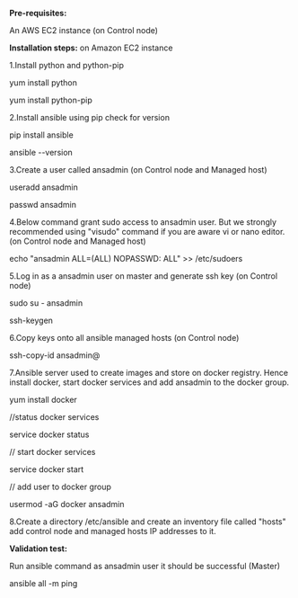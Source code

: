**Pre-requisites:**

An AWS EC2 instance (on Control node)

**Installation steps:** on Amazon EC2 instance

1.Install python and python-pip

yum install python

yum install python-pip

2.Install ansible using pip check for version

pip install ansible

ansible --version

3.Create a user called ansadmin (on Control node and Managed host)

useradd ansadmin

passwd ansadmin

4.Below command grant sudo access to ansadmin user. But we strongly recommended using "visudo" command if you are aware vi or nano editor.
(on Control node and Managed host)

echo "ansadmin ALL=(ALL) NOPASSWD: ALL" >> /etc/sudoers

5.Log in as a ansadmin user on master and generate ssh key (on Control node)

sudo su - ansadmin

ssh-keygen

6.Copy keys onto all ansible managed hosts (on Control node)

ssh-copy-id ansadmin@<target-server>

7.Ansible server used to create images and store on docker registry. Hence install docker, start docker services and add ansadmin to the docker group.

yum install docker
  
//status docker services
  
service docker status  
  
// start docker services
  
service docker start
 
// add user to docker group 
  
usermod -aG docker ansadmin
  
8.Create a directory /etc/ansible and create an inventory file called "hosts" add control node and managed hosts IP addresses to it.

**Validation test:**
  
Run ansible command as ansadmin user it should be successful (Master)
  
ansible all -m ping
